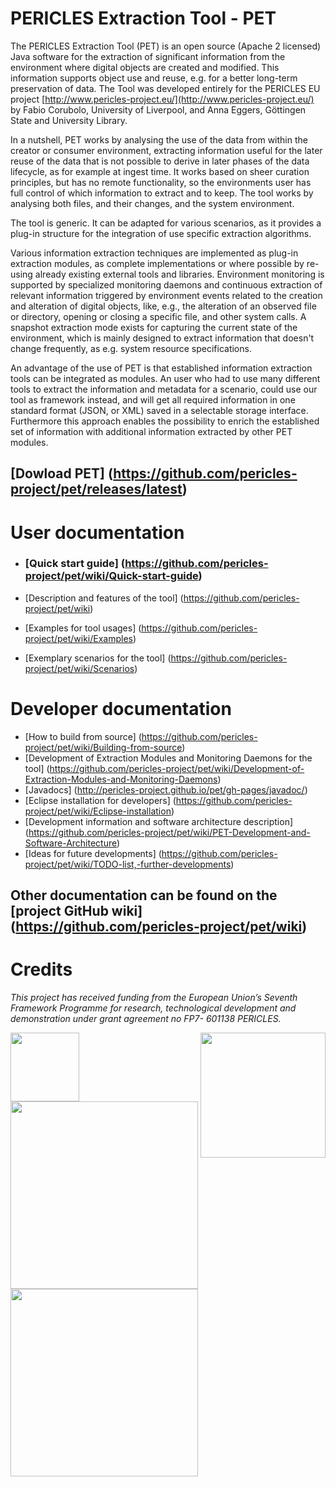 # PERICLES Extraction Tool - PET 

The PERICLES Extraction Tool (PET) is an open source (Apache 2 licensed) Java software for the extraction of significant information from the environment where digital objects are created and modified. This information supports object use and reuse, e.g. for a better long-term preservation of data. The Tool was developed entirely for the PERICLES EU project [http://www.pericles-project.eu/](http://www.pericles-project.eu/) by Fabio Corubolo, University of Liverpool, and Anna Eggers, Göttingen State and University Library.

In a nutshell, PET works by analysing the use of the data from within the creator or consumer environment, extracting information useful for the later reuse of the data that is not possible to derive in later phases of the data lifecycle, as for example at ingest time. It works based on sheer curation principles, but has no remote functionality, so the environments user has full control of which information to extract and to keep. The tool works by analysing both files, and their changes, and the system environment. 

The tool is generic. It can be adapted for various scenarios, as it provides a plug-in structure for the integration of use specific extraction algorithms.

Various information extraction techniques are implemented as plug-in extraction modules, as complete implementations or where possible by re-using already existing external tools and libraries. Environment monitoring is supported by specialized monitoring daemons and continuous extraction of relevant information triggered by environment events related to the creation and alteration of digital objects, like, e.g., the alteration of an observed file or directory, opening or closing a specific file, and other system calls. A snapshot extraction mode exists for capturing the current state of the environment, which is mainly designed to extract information that doesn't change frequently, as e.g. system resource specifications.     

An advantage of the use of PET is that established information extraction tools can be integrated as modules. An user who had to use many different tools to extract the information and metadata for a scenario, could use our tool as framework instead, and will get all required information in one standard format (JSON, or XML) saved in a selectable storage interface. Furthermore this approach enables the possibility to enrich the established set of information with additional information extracted by other PET modules.

## [Dowload PET] (https://github.com/pericles-project/pet/releases/latest)

# User documentation 

* ### [Quick start guide] (https://github.com/pericles-project/pet/wiki/Quick-start-guide)

*  [Description and features of the tool] (https://github.com/pericles-project/pet/wiki)

*  [Examples for tool usages] (https://github.com/pericles-project/pet/wiki/Examples)

*  [Exemplary scenarios for the tool] (https://github.com/pericles-project/pet/wiki/Scenarios)

# Developer documentation 

* [How to build from source] (https://github.com/pericles-project/pet/wiki/Building-from-source)
* [Development of Extraction Modules and Monitoring Daemons for the tool] (https://github.com/pericles-project/pet/wiki/Development-of-Extraction-Modules-and-Monitoring-Daemons)
* [Javadocs] (http://pericles-project.github.io/pet/gh-pages/javadoc/)
* [Eclipse installation for developers] (https://github.com/pericles-project/pet/wiki/Eclipse-installation)
* [Development information and software architecture description] (https://github.com/pericles-project/pet/wiki/PET-Development-and-Software-Architecture)
* [Ideas for future developments] (https://github.com/pericles-project/pet/wiki/TODO-list,-further-developments)

## Other documentation can be found on the [project GitHub wiki] (https://github.com/pericles-project/pet/wiki)

# Credits

 _This project has received funding from the European Union’s Seventh Framework Programme for research, technological development and demonstration under grant agreement no FP7- 601138 PERICLES._   
 
 <a href="http://ec.europa.eu/research/fp7"><img src="https://github.com/pericles-project/pet/blob/master/wiki-images/LogoEU.png" width="110"/></a>
 <a href="http://www.pericles-project.eu/"> <img src="https://github.com/pericles-project/pet/blob/master/wiki-images/PERICLES%20logo_black.jpg" width="200" align="right"/> </a>
<a href="http://www.liv.ac.uk/"> <img src="https://github.com/pericles-project/pet/blob/master/wiki-images/liverpool_logo.png" width="300"/></a>
<a href="http://www.sub.uni-goettingen.de/"><img src="https://github.com/pericles-project/pet/blob/master/wiki-images/sub-logo.jpg" width="300"/></a>



